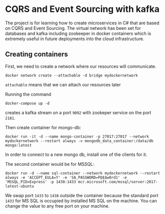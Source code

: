 # CQRS and Event Sourcing with kafka

The project is for learning how to create microservices in C# that are based on CQRS and Event Sourcing.
The virtual network has been set for databases and kafka including zookeeper in docker containers which is extremely useful in future deployments into the cloud infrastructure.

## Creating containers
First, we need to create a network where our resources will communicate.
```
docker network create --attachable -d bridge mydockernetwork
```
`attachable` means that we can attach our resources later

Running the command
```
docker-compose up -d 
```
creates a kafka stream on a port `9092` with zookeper service on the port `2181`.

Then create container for mongo-db:
```
docker run -it -d --name mongo-container -p 27017:27017 --network mydockernetwork --restart always -v mongodb_data_container:/data/db mongo:latest
```
In order to connect to a new mongo db, install one of the clients for it. 

The second container would be for MSSQL:
```
docker run -d --name sql-container --network mydockernetwork --restart always -e 'ACCEPT_EULA=Y' -e 'SA_PASSWORD=P@$$w0rd1' -e 'MSSQL_PID=Express' -p 1438:1433 mcr.microsoft.com/mssql/server:2017-latest-ubuntu
```
We swap port `1433` to `1438` outside the container because the standard port `1433` for MS SQL is occupied by installed MS SQL on the machine. You can change the value to any free port on your machine.

